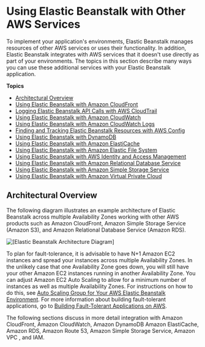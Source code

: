 # Using Elastic Beanstalk with Other AWS Services<a name="AWSHowTo"></a>

To implement your application's environments, Elastic Beanstalk manages resources of other AWS services or uses their functionality\. In addition, Elastic Beanstalk integrates with AWS services that it doesn't use directly as part of your environments\. The topics in this section describe many ways you can use these additional services with your Elastic Beanstalk application\.

**Topics**
+ [Architectural Overview](#AWSHowTo.architecture)
+ [Using Elastic Beanstalk with Amazon CloudFront](AWSHowTo.cloudfront.md)
+ [Logging Elastic Beanstalk API Calls with AWS CloudTrail](AWSHowTo.cloudtrail.md)
+ [Using Elastic Beanstalk with Amazon CloudWatch](AWSHowTo.cloudwatch.md)
+ [Using Elastic Beanstalk with Amazon CloudWatch Logs](AWSHowTo.cloudwatchlogs.md)
+ [Finding and Tracking Elastic Beanstalk Resources with AWS Config](AWSHowTo.config.md)
+ [Using Elastic Beanstalk with DynamoDB](AWSHowTo.dynamoDB.md)
+ [Using Elastic Beanstalk with Amazon ElastiCache](AWSHowTo.ElastiCache.md)
+ [Using Elastic Beanstalk with Amazon Elastic File System](services-efs.md)
+ [Using Elastic Beanstalk with AWS Identity and Access Management](AWSHowTo.iam.md)
+ [Using Elastic Beanstalk with Amazon Relational Database Service](AWSHowTo.RDS.md)
+ [Using Elastic Beanstalk with Amazon Simple Storage Service](AWSHowTo.S3.md)
+ [Using Elastic Beanstalk with Amazon Virtual Private Cloud](vpc.md)

## Architectural Overview<a name="AWSHowTo.architecture"></a>

The following diagram illustrates an example architecture of Elastic Beanstalk across multiple Availability Zones working with other AWS products such as Amazon CloudFront, Amazon Simple Storage Service \(Amazon S3\), and Amazon Relational Database Service \(Amazon RDS\)\.

![\[Elastic Beanstalk Architecture Diagram\]](http://docs.aws.amazon.com/elasticbeanstalk/latest/dg/images/aeb-architecture_crossaws2.png)

To plan for fault\-tolerance, it is advisable to have N\+1 Amazon EC2 instances and spread your instances across multiple Availability Zones\. In the unlikely case that one Availability Zone goes down, you will still have your other Amazon EC2 instances running in another Availability Zone\. You can adjust Amazon EC2 Auto Scaling to allow for a minimum number of instances as well as multiple Availability Zones\. For instructions on how to do this, see [Auto Scaling Group for Your AWS Elastic Beanstalk Environment](using-features.managing.as.md)\. For more information about building fault\-tolerant applications, go to [ Building Fault\-Tolerant Applications on AWS](http://media.amazonwebservices.com/AWS_Building_Fault_Tolerant_Applications.pdf)\. 

The following sections discuss in more detail integration with Amazon CloudFront, Amazon CloudWatch, Amazon DynamoDB Amazon ElastiCache, Amazon RDS, Amazon Route 53, Amazon Simple Storage Service, Amazon VPC , and IAM\.
